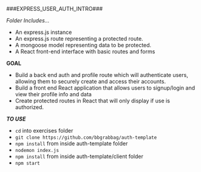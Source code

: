 ###EXPRESS_USER_AUTH_INTRO###

*Folder Includes...*

- An express.js instance
- An express.js route representing a protected route.
- A mongoose model representing data to be protected.
- A React front-end interface with basic routes and forms

**GOAL**

- Build a back end auth and profile route which will authenticate users, allowing them to securely create and access their accounts.
- Build a front end React application that allows users to signup/login and view their profile info and data
- Create protected routes in React that will only display if use is authorized.

***TO USE***

- `cd` into exercises folder
- `git clone https://github.com/bbgrabbag/auth-template`
- `npm install` from inside auth-template folder
- `nodemon index.js` 
- `npm install` from inside auth-template/client folder
- `npm start`

